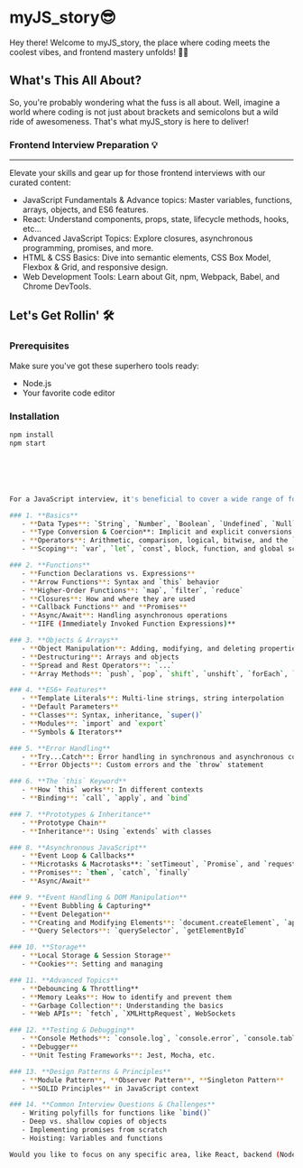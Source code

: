 # myJS_story😎

Hey there! Welcome to myJS_story, the place where coding meets the coolest vibes, and frontend mastery unfolds! 🚀🌟

## What's This All About?

So, you're probably wondering what the fuss is all about. Well, imagine a world where coding is not just about brackets and semicolons but a wild ride of awesomeness. That's what myJS_story is here to deliver!

### Frontend Interview Preparation 💡
---------------------------------

Elevate your skills and gear up for those frontend interviews with our curated content:

-   JavaScript Fundamentals & Advance topics: Master variables, functions, arrays, objects, and ES6 features.
-   React: Understand components, props, state, lifecycle methods, hooks, etc...
-   Advanced JavaScript Topics: Explore closures, asynchronous programming, promises, and more.
-   HTML & CSS Basics: Dive into semantic elements, CSS Box Model, Flexbox & Grid, and responsive design.
-   Web Development Tools: Learn about Git, npm, Webpack, Babel, and Chrome DevTools.

## Let's Get Rollin' 🛠️

### Prerequisites

Make sure you've got these superhero tools ready:

- Node.js
- Your favorite code editor

### Installation

```bash
npm install
npm start






For a JavaScript interview, it's beneficial to cover a wide range of foundational and advanced topics. Here's a list to guide your preparation:

### 1. **Basics**
   - **Data Types**: `String`, `Number`, `Boolean`, `Undefined`, `Null`, `Symbol`, `BigInt`, `Object`
   - **Type Conversion & Coercion**: Implicit and explicit conversions
   - **Operators**: Arithmetic, comparison, logical, bitwise, and the `typeof` operator
   - **Scoping**: `var`, `let`, `const`, block, function, and global scopes

### 2. **Functions**
   - **Function Declarations vs. Expressions**
   - **Arrow Functions**: Syntax and `this` behavior
   - **Higher-Order Functions**: `map`, `filter`, `reduce`
   - **Closures**: How and where they are used
   - **Callback Functions** and **Promises**
   - **Async/Await**: Handling asynchronous operations
   - **IIFE (Immediately Invoked Function Expressions)**

### 3. **Objects & Arrays**
   - **Object Manipulation**: Adding, modifying, and deleting properties
   - **Destructuring**: Arrays and objects
   - **Spread and Rest Operators**: `...`
   - **Array Methods**: `push`, `pop`, `shift`, `unshift`, `forEach`, `map`, `filter`, `reduce`, `find`, `some`, `every`

### 4. **ES6+ Features**
   - **Template Literals**: Multi-line strings, string interpolation
   - **Default Parameters**
   - **Classes**: Syntax, inheritance, `super()`
   - **Modules**: `import` and `export`
   - **Symbols & Iterators**

### 5. **Error Handling**
   - **Try...Catch**: Error handling in synchronous and asynchronous code
   - **Error Objects**: Custom errors and the `throw` statement

### 6. **The `this` Keyword**
   - **How `this` works**: In different contexts
   - **Binding**: `call`, `apply`, and `bind`

### 7. **Prototypes & Inheritance**
   - **Prototype Chain**
   - **Inheritance**: Using `extends` with classes

### 8. **Asynchronous JavaScript**
   - **Event Loop & Callbacks**
   - **Microtasks & Macrotasks**: `setTimeout`, `Promise`, and `requestAnimationFrame`
   - **Promises**: `then`, `catch`, `finally`
   - **Async/Await**

### 9. **Event Handling & DOM Manipulation**
   - **Event Bubbling & Capturing**
   - **Event Delegation**
   - **Creating and Modifying Elements**: `document.createElement`, `appendChild`
   - **Query Selectors**: `querySelector`, `getElementById`

### 10. **Storage**
   - **Local Storage & Session Storage**
   - **Cookies**: Setting and managing

### 11. **Advanced Topics**
   - **Debouncing & Throttling**
   - **Memory Leaks**: How to identify and prevent them
   - **Garbage Collection**: Understanding the basics
   - **Web APIs**: `fetch`, `XMLHttpRequest`, WebSockets

### 12. **Testing & Debugging**
   - **Console Methods**: `console.log`, `console.error`, `console.table`
   - **Debugger**
   - **Unit Testing Frameworks**: Jest, Mocha, etc.

### 13. **Design Patterns & Principles**
   - **Module Pattern**, **Observer Pattern**, **Singleton Pattern**
   - **SOLID Principles** in JavaScript context

### 14. **Common Interview Questions & Challenges**
   - Writing polyfills for functions like `bind()`
   - Deep vs. shallow copies of objects
   - Implementing promises from scratch
   - Hoisting: Variables and functions

Would you like to focus on any specific area, like React, backend (Node.js), or any particular JS framework?
